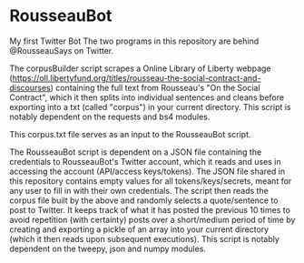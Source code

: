# RousseauBot
My first Twitter Bot
The two programs in this repository are behind @RousseauSays on Twitter.

The corpusBuilder script scrapes a Online Library of Liberty webpage (https://oll.libertyfund.org/titles/rousseau-the-social-contract-and-discourses) containing the full text from Rousseau's "On the Social Contract", which it then splits into individual sentences and cleans before exporting into a txt (called "corpus") in your current directory. This script is notably dependent on the requests and bs4 modules.

This corpus.txt file serves as an input to the RousseauBot script.

The RousseauBot script is dependent on a JSON file containing the credentials to RousseauBot's Twitter account, which it reads and uses in accessing the account (API/access keys/tokens). The JSON file shared in this repository contains empty values for all tokens/keys/secrets, meant for any user to fill in with their own credentials. The script then reads the corpus file built by the above and randomly selects a quote/sentence to post to Twitter. It keeps track of what it has posted the previous 10 times to avoid repetition (with certainty) posts over a short/medium period of time by creating and exporting a pickle of an array into your current directory (which it then reads upon subsequent executions). This script is notably dependent on the tweepy, json and numpy modules.